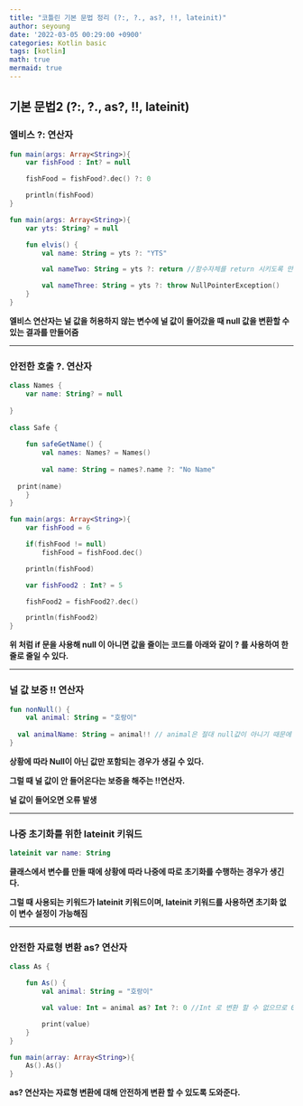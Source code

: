```yaml
---
title: "코틀린 기본 문법 정리 (?:, ?., as?, !!, lateinit)"
author: seyoung
date: '2022-03-05 00:29:00 +0900'
categories: Kotlin basic
tags: [kotlin]
math: true
mermaid: true
---
```



## 기본 문법2 (?:, ?., as?, !!, lateinit)



### 엘비스 ?: 연산자

```kt
fun main(args: Array<String>){
    var fishFood : Int? = null

    fishFood = fishFood?.dec() ?: 0

    println(fishFood)
}

```

```kt
fun main(args: Array<String>){
    var yts: String? = null

    fun elvis() {
        val name: String = yts ?: "YTS"

        val nameTwo: String = yts ?: return //함수자체를 return 시키도록 만들 수 도 있음

        val nameThree: String = yts ?: throw NullPointerException()
    }
}
```

**엘비스 연산자는 널 값을 허용하지 않는 변수에 널 값이 들어갔을 때 null 값을 변환할 수 있는 결과를 만들어줌**

---
### 안전한 호출 ?. 연산자
```kt
class Names {  
    var name: String? = null  
  
}  
  
class Safe {  
  
    fun safeGetName() {  
        val names: Names? = Names()  
  
        val name: String = names?.name ?: "No Name"  
  
  print(name)  
    }  
}
```

```kt
fun main(args: Array<String>){
    var fishFood = 6

    if(fishFood != null)
        fishFood = fishFood.dec()

    println(fishFood)

    var fishFood2 : Int? = 5

    fishFood2 = fishFood2?.dec()

    println(fishFood2)
}
```
**위 처럼  if 문을 사용해  null 이 아니면 값을 줄이는 코드를 아래와 같이 ? 를 사용하여 한 줄로 줄일 수 있다.**

---
### 널 값 보증 !! 연산자

```kt
fun nonNull() {  
    val animal: String = "호랑이"  
  
  val animalName: String = animal!! // animal은 절대 null값이 아니기 때문에 !!연산자로 보증  
}
```

**상황에 따라 Null이 아닌 값만 포함되는 경우가 생길 수 있다.**

**그럴 때 널 값이 안 들어온다는 보증을 해주는 !!연산자.**

**널 값이 들어오면 오류 발생**

---

### 나중 초기화를 위한 lateinit 키워드

```kt
lateinit var name: String
```



**클래스에서 변수를 만들 때에 상황에 따라 나중에 따로 초기화를 수행하는 경우가 생긴다.**

**그럴 때 사용되는 키워드가 lateinit 키워드이며, lateinit 키워드를 사용하면 초기화 없이 변수 설정이 가능해짐**  
  
  ---
### 안전한 자료형 변환 as? 연산자

```kt
class As {

    fun As() {
        val animal: String = "호랑이"

        val value: Int = animal as? Int ?: 0 //Int 로 변환 할 수 없으므로 0으로 초기화된다.

        print(value)
    }
}

fun main(array: Array<String>){
    As().As()
}
```

**as? 연산자는 자료형 변환에 대해 안전하게 변환 할 수 있도록 도와준다.** 
 